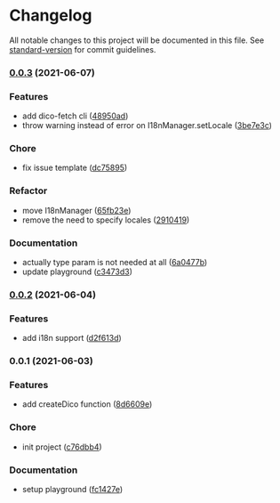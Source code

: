 # Changelog

All notable changes to this project will be documented in this file. See [standard-version](https://github.com/conventional-changelog/standard-version) for commit guidelines.

### [0.0.3](https://github.com/dico-app/dico-client/compare/v0.0.2...v0.0.3) (2021-06-07)


### Features

* add dico-fetch cli ([48950ad](https://github.com/dico-app/dico-client/commit/48950ad1e2b470109d428a74151f1009f1955a28))
* throw warning instead of error on I18nManager.setLocale ([3be7e3c](https://github.com/dico-app/dico-client/commit/3be7e3ced70722d530aa2fcbc693bcd1262e6958))


### Chore

* fix issue template ([dc75895](https://github.com/dico-app/dico-client/commit/dc75895e2d068bd2e311f9c0aae8f3b9739b10a1))


### Refactor

* move I18nManager ([65fb23e](https://github.com/dico-app/dico-client/commit/65fb23ea0f057929717334c52ed107281ca31287))
* remove the need to specify locales ([2910419](https://github.com/dico-app/dico-client/commit/2910419042d887677a562e2cf05d5300d6e34d9d))


### Documentation

* actually type param is not needed at all ([6a0477b](https://github.com/dico-app/dico-client/commit/6a0477b7909dfaba4fc5eb51c9798d15bb57be88))
* update playground ([c3473d3](https://github.com/dico-app/dico-client/commit/c3473d360f4a6cb315ffd743f4a9e12d0ee43033))

### [0.0.2](https://github.com/dico-app/dico-client/compare/v0.0.1...v0.0.2) (2021-06-04)


### Features

* add i18n support ([d2f613d](https://github.com/dico-app/dico-client/commit/d2f613ddaad1597b6c9d214843fad91e1b7421d8))

### 0.0.1 (2021-06-03)


### Features

* add createDico function ([8d6609e](https://github.com/dico-app/dico-client/commit/8d6609eb548d528d86f3553ac6c9adf4757a4412))


### Chore

* init project ([c76dbb4](https://github.com/dico-app/dico-client/commit/c76dbb415ca0c117777c4695543e0bc4a8e781ca))


### Documentation

* setup playground ([fc1427e](https://github.com/dico-app/dico-client/commit/fc1427e9eef32650e231b64a1d325a52179acb91))
